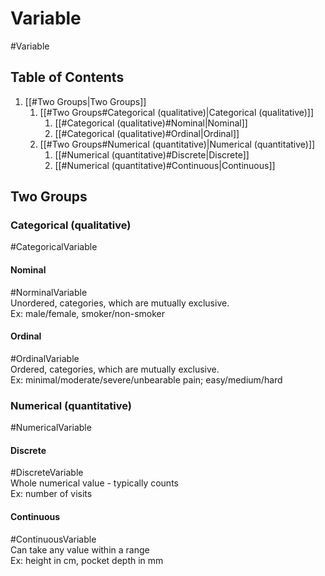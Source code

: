 # Variable
#Variable

## Table of Contents
1. [[#Two Groups|Two Groups]]
	1. [[#Two Groups#Categorical (qualitative)|Categorical (qualitative)]]
		1. [[#Categorical (qualitative)#Nominal|Nominal]]
		2. [[#Categorical (qualitative)#Ordinal|Ordinal]]
	2. [[#Two Groups#Numerical (quantitative)|Numerical (quantitative)]]
		1. [[#Numerical (quantitative)#Discrete|Discrete]]
		2. [[#Numerical (quantitative)#Continuous|Continuous]]

## Two Groups

### Categorical (qualitative)
#CategoricalVariable

#### Nominal 
#NorminalVariable  
Unordered, categories, which are mutually exclusive.  
Ex: male/female, smoker/non-smoker

#### Ordinal 
#OrdinalVariable  
Ordered, categories, which are mutually exclusive.  
Ex: minimal/moderate/severe/unbearable pain; easy/medium/hard

### Numerical (quantitative)
#NumericalVariable

#### Discrete 
#DiscreteVariable  
Whole numerical value - typically counts  
Ex: number of visits

#### Continuous 
#ContinuousVariable  
Can take any value within a range  
Ex: height in cm, pocket depth in mm
